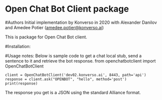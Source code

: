 # Open Chat Bot Client package


#Authors
Initial implementation by Konverso in 2020
with Alexander Danilov and Amedee Potier (<amedee.potier@konverso.ai>)

This is package for Open Chat Bot client.

#Installation: 

#Usage notes: 
Below is sample code to get a chat local stub, send a sentence to it and retrieve the bot response. 
	from openchatbotclient import OpenChatBotClient
	
	client = OpenChatBotClient('dev02.konverso.ai', 8443, path='api')
	response = client.ask("OPENBOT", "hello", method='post')
	print(response)
The response you get is a JSON using the standard Alliance format.
